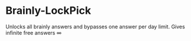 # Brainly-LockPick
Unlocks all brainly answers and bypasses one answer per day limit. Gives infinite free answers ∞
